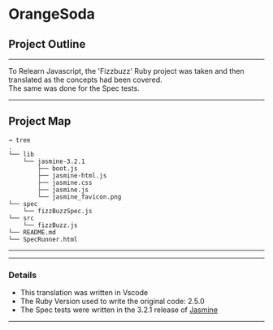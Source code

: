 # OrangeSoda

## Project Outline
---

To Relearn Javascript, the 'Fizzbuzz' Ruby project was taken and then translated as the concepts had been covered. <br/>
The same was done for the Spec tests.

---

## Project Map

```
→ tree
.
└── lib
    └── jasmine-3.2.1
        ├── boot.js
        ├── jasmine-html.js
        ├── jasmine.css
        ├── jasmine.js
        └── jasmine_favicon.png
└── spec
    └── fizzBuzzSpec.js
└── src
    └── fizzBuzz.js
└── README.md
└── SpecRunner.html
```

---
---

### Details

- This translation was written in Vscode <br/>
- The Ruby Version used to write the original code: 2.5.0 <br/>
- The Spec tests were written in the 3.2.1 release of [Jasmine](https://github.com/Jasmine/jasmine) <br/>

***